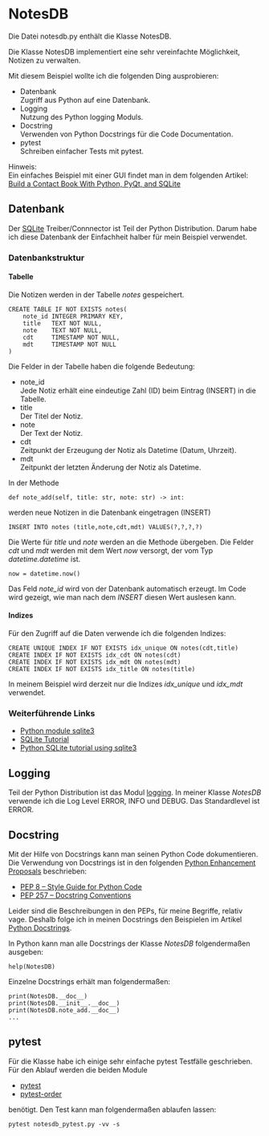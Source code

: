 # NotesDB
Die Datei notesdb.py enthält die Klasse NotesDB.

Die Klasse NotesDB implementiert eine sehr vereinfachte
Möglichkeit, Notizen zu verwalten. 

Mit diesem Beispiel wollte ich die folgenden Ding
ausprobieren:

* Datenbank  
  Zugriff aus Python auf eine Datenbank.
* Logging  
  Nutzung des Python logging Moduls.
* Docstring  
  Verwenden von Python Docstrings für die Code
  Documentation.
* pytest  
  Schreiben einfacher Tests mit pytest.

Hinweis:  
Ein einfaches Beispiel mit einer GUI findet man in dem
folgenden Artikel:  
[Build a Contact Book With Python, PyQt, and SQLite](https://realpython.com/python-contact-book/)

## Datenbank
Der 
[SQLite](https://www.sqlite.org/)
Treiber/Connnector ist Teil der Python Distribution. 
Darum habe ich diese Datenbank der Einfachheit halber
für mein Beispiel verwendet.

### Datenbankstruktur

#### Tabelle
Die Notizen werden in der Tabelle _notes_ gespeichert.

```
CREATE TABLE IF NOT EXISTS notes(
    note_id INTEGER PRIMARY KEY,
    title   TEXT NOT NULL,
    note    TEXT NOT NULL,
    cdt     TIMESTAMP NOT NULL,
    mdt     TIMESTAMP NOT NULL
)
```

Die Felder in der Tabelle haben die folgende Bedeutung:

* note_id  
  Jede Notiz erhält eine eindeutige Zahl (ID) beim Eintrag
  (INSERT) in die Tabelle.
* title  
  Der Titel der Notiz.
* note  
  Der Text der Notiz.
* cdt  
  Zeitpunkt der Erzeugung der Notiz als Datetime 
  (Datum, Uhrzeit).
* mdt  
  Zeitpunkt der letzten Änderung der Notiz als Datetime.

In der Methode
```
def note_add(self, title: str, note: str) -> int:
```

werden neue Notizen in die Datenbank eingetragen (INSERT)

```
INSERT INTO notes (title,note,cdt,mdt) VALUES(?,?,?,?)
```

Die Werte für _title_ und _note_ werden an die Methode
übergeben. Die Felder _cdt_ und _mdt_ werden mit dem
Wert _now_ versorgt, der vom Typ _datetime.datetime_
ist.

```
now = datetime.now()
```

Das Feld _note_id_ wird von der Datenbank automatisch
erzeugt. Im Code wird gezeigt, wie man nach dem _INSERT_
diesen Wert auslesen kann.

#### Indizes
Für den Zugriff auf die Daten verwende ich die folgenden
Indizes:

```
CREATE UNIQUE INDEX IF NOT EXISTS idx_unique ON notes(cdt,title)
CREATE INDEX IF NOT EXISTS idx_cdt ON notes(cdt)
CREATE INDEX IF NOT EXISTS idx_mdt ON notes(mdt)
CREATE INDEX IF NOT EXISTS idx_title ON notes(title)
```

In meinem Beispiel wird derzeit nur die Indizes
_idx_unique_ und _idx_mdt_ verwendet.

### Weiterführende Links
* [Python module sqlite3](https://docs.python.org/3/library/sqlite3.html)
* [SQLite Tutorial](https://www.sqlitetutorial.net/)
* [Python SQLite tutorial using sqlite3](https://pynative.com/python-sqlite/)

## Logging
Teil der Python Distribution ist das Modul 
[logging](https://docs.python.org/3/library/logging.html).
In meiner Klasse _NotesDB_ verwende ich die Log Level 
ERROR, INFO und DEBUG. Das Standardlevel ist ERROR.

## Docstring
Mit der Hilfe von Docstrings kann man seinen Python Code
dokumentieren. Die Verwendung von Docstrings ist in den
folgenden
[Python Enhancement Proposals](https://peps.python.org/)
beschrieben:

* [PEP 8 – Style Guide for Python Code](https://peps.python.org/pep-0008/)
* [PEP 257 – Docstring Conventions](https://peps.python.org/pep-0257/) 

Leider sind die Beschreibungen in den PEPs, für meine
Begriffe, relativ vage. Deshalb folge ich in meinen
Docstrings den Beispielen im Artikel
[Python Docstrings](https://www.geeksforgeeks.org/python-docstrings/).

In Python kann man alle Docstrings der Klasse _NotesDB_
folgendermaßen ausgeben:

```
help(NotesDB)
```

Einzelne Docstrings erhält man folgendermaßen:

```
print(NotesDB.__doc__)
print(NotesDB.__init__.__doc__)
print(NotesDB.note_add.__doc__)
...
```

## pytest
Für die Klasse habe ich einige sehr einfache pytest 
Testfälle geschrieben. Für den Ablauf werden die beiden
Module

* [pytest](https://pypi.org/project/pytest/)
* [pytest-order](https://pypi.org/project/pytest-order/)

benötigt. Den Test kann man folgendermaßen ablaufen lassen:

```
pytest notesdb_pytest.py -vv -s
```
